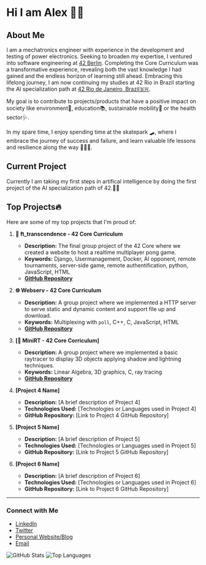 # Hi I am Alex 🙋🏻

## About Me
I am a mechatronics engineer with experience in the development and testing of power electronics. Seeking to broaden my expertise, I ventured into software engineering at [42 Berlin](https://42berlin.de). Completing the Core Curriculum was a transformative experience, revealing both the vast knowledge I had gained and the endless horizon of learning still ahead. Embracing this lifelong journey, I am now continuing my studies at 42 Rio in Brazil starting the AI specialization path at [42 Rio de Janeiro, Brazil🇧🇷](https://42.rio).

My goal is to contribute to projects/products that have a positive impact on society like environment🌱, education📚, sustainable mobility🚄 or the health sector🩺.

In my spare time, I enjoy spending time at the skatepark 🛹, where I embrace the journey of success and failure, and learn valuable life lessons and resilience along the way 💆🏻‍♂️.

## Current Project
Currently I am taking my first steps in artifical intelligence by doing the first project of the AI specialization path of 42.🤖🧠

## Top Projects🔥
Here are some of my top projects that I'm proud of:

1. **🚀 ft_transcendence - 42 Core Curriculum**
   - **Description:** The final group project of the 42 Core where we created a website to host a realtime multiplayer pong game.
   - **Keywords:** Django, Usermanagement, Docker, AI opponent, remote tournaments, server-side game, remote authentification, python, JavaScript, HTML
   - **[GitHub Repository](https://github.com/Linuswidmer/42_transcendence)**

2. **🌐 Webserv - 42 Core Curriculum**
   - **Description:** A group project where we implemented a HTTP server to serve static and dynamic content and support file up and download.
   - **Keywords:** Multiplexing with `poll`, C++, C, JavaScript, HTML
   - **[GitHub Repository](https://github.com/mdarbois/42_webserv)**

3. **[🧊 MiniRT - 42 Core Corriculum]**
   - **Description:** A group project where we implemented a basic raytracer to display 3D objects applying shadow and lightning techniques.
   - **Keywords:** Linear Algebra, 3D graphics, C, ray tracing
   - **[GitHub Repository](https://github.com/dubmix/42-miniRT)**

4. **[Project 4 Name]**
   - **Description:** [A brief description of Project 4]
   - **Technologies Used:** [Technologies or Languages used in Project 4]
   - **GitHub Repository:** [Link to Project 4 GitHub Repository]

5. **[Project 5 Name]**
   - **Description:** [A brief description of Project 5]
   - **Technologies Used:** [Technologies or Languages used in Project 5]
   - **GitHub Repository:** [Link to Project 5 GitHub Repository]

6. **[Project 6 Name]**
   - **Description:** [A brief description of Project 6]
   - **Technologies Used:** [Technologies or Languages used in Project 6]
   - **GitHub Repository:** [Link to Project 6 GitHub Repository]

---

### Connect with Me
- [LinkedIn](your-linkedin-url)
- [Twitter](your-twitter-url)
- [Personal Website/Blog](your-website-url)
- [Email](mailto:your-email@example.com)

![GitHub Stats](https://github-readme-stats.vercel.app/api?username=yourusername&show_icons=true&theme=radical)
![Top Languages](https://github-readme-stats.vercel.app/api/top-langs/?username=yourusername&layout=compact&theme=radical)
